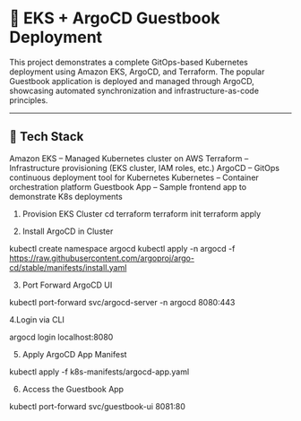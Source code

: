 # 🚀 EKS + ArgoCD Guestbook Deployment


This project demonstrates a complete GitOps-based Kubernetes deployment using Amazon EKS, ArgoCD, and Terraform. The popular Guestbook application is deployed and managed through ArgoCD, showcasing automated synchronization and infrastructure-as-code principles.

---

## 🧱 Tech Stack

Amazon EKS – Managed Kubernetes cluster on AWS
Terraform – Infrastructure provisioning (EKS cluster, IAM roles, etc.)
ArgoCD – GitOps continuous deployment tool for Kubernetes
Kubernetes – Container orchestration platform
Guestbook App – Sample frontend app to demonstrate K8s deployments

 1. Provision EKS Cluster
cd terraform
terraform init
terraform apply

2. Install ArgoCD in Cluster

kubectl create namespace argocd
kubectl apply -n argocd -f https://raw.githubusercontent.com/argoproj/argo-cd/stable/manifests/install.yaml

3. Port Forward ArgoCD UI

kubectl port-forward svc/argocd-server -n argocd 8080:443

4.Login via CLI

argocd login localhost:8080

5. Apply ArgoCD App Manifest


kubectl apply -f k8s-manifests/argocd-app.yaml

6. Access the Guestbook App

kubectl port-forward svc/guestbook-ui 8081:80




